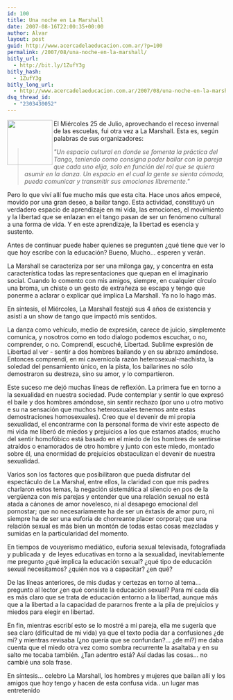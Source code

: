 ```yaml
---
id: 100
title: Una noche en La Marshall
date: 2007-08-16T22:00:35+00:00
author: Alvar
layout: post
guid: http://www.acercadelaeducacion.com.ar/?p=100
permalink: /2007/08/una-noche-en-la-marshall/
bitly_url:
  - http://bit.ly/1ZufY3g
bitly_hash:
  - 1ZufY3g
bitly_long_url:
  - http://www.acercadelaeducacion.com.ar/2007/08/una-noche-en-la-marshall/
dsq_thread_id:
  - "2303430052"
---
```

<img src="http://lamarshall.com.ar/index_archivos/image5101.jpg" align="left" height="104" width="104" />El Miércoles 25 de Julio,  aprovechando el receso invernal de las escuelas,  fui otra vez a La Marshall. Esta es, según palabras de sus organizadores:
<blockquote><em>"Un espacio cultural en donde se fomenta la práctica del Tango, teniendo como consigna poder bailar con la pareja que cada uno elija, solo en función del rol que se quiera asumir en la danza. Un espacio en el cual la gente se sienta cómoda, pueda comunicar y transmitir sus emociones libremente."</em></blockquote>
Pero lo que viví allí fue mucho más que esta cita. Hace unos años empecé, movido por una gran deseo, a bailar tango. Esta actividad, constituyó un verdadero espacio de aprendizaje en mi vida, las emociones, el movimiento y la libertad que se enlazan en el tango pasan de ser un fenómeno cultural a una forma de vida. Y en este aprendizaje, la libertad es esencia y sustento.

Antes de continuar puede haber quienes se pregunten ¿qué tiene que ver lo que hoy escribe con la educación? Bueno, Mucho... esperen y verán.

La Marshall se caracteriza por ser una milonga gay, y concentra en esta característica todas las representaciones que quepan en el imaginario social. Cuando lo comento con mis amigos, siempre, en cualquier círculo una broma, un chiste o un gesto de extrañeza se escapa y tengo que ponerme a aclarar o explicar qué implica La Marshall. Ya no lo hago más.

En síntesis, el Miércoles, La Marshall festejó sus 4 años de existencia y asistí a un show de tango que impactó mis sentidos.

La danza como vehículo, medio de expresión, carece de juicio, simplemente comunica, y nosotros como en todo dialogo podemos escuchar, o no, comprender, o no. Comprendí, escuché, Libertad. Sublime expresión de Libertad al ver - sentir a dos hombres bailando y en su abrazo amándose. Entonces comprendí, en mi cavernícola razón heterosexual-machista, la soledad del pensamiento único, en la pista, los bailarines no sólo demostraron su destreza, sino su amor, y lo compartieron.

Este suceso me dejó muchas líneas de reflexión. La primera fue en torno a la sexualidad en nuestra sociedad. Pude contemplar y sentir lo que expresó el baile y dos hombres amóndose, sin sentir rechazo (por uno u otro motivo e su na sensación que muchos heterosxuales tenemos ante estas demostraciones homosexuales). Creo que el devenir de mi propia sexualidad, el encontrarme con la personal forma de vivir este aspecto de mi vida me liberó de miedos y prejuicios a los que estamos atados; mucho del sentir homofóbico está basado en el miedo de los hombres de sentirse atraídos o enamorados de otro hombre y junto con este miedo, montado sobre él, una enormidad de prejuicios obstaculizan el devenir de nuestra sexualidad.

Varios son los factores que posibilitaron que pueda disfrutar del espectáculo de La Marshal, entre ellos, la claridad con que mis padres charlaron estos temas, la negación sistemática al silencio en pos de la vergüenza con mis parejas y  entender que una relación sexual no está atada a cánones de amor novelesco, ni al desapego emocional del pornostar; que no necesariamente ha de ser un éxtasis de amor puro, ni siempre ha de ser una euforia de chorreante placer corporal; que una relación sexual es más bien un montón de todas estas cosas mezcladas y sumidas en la particularidad del momento.

En tiempos de vouyerismo mediático, euforia sexual televisada, fotografiada y publicada y  de leyes educativas en torno a la sexualidad, inevitablemente me pregunto ¿qué implica la educación sexual? ¿qué tipo de educación sexual necesitamos? ¿quién nos va a capacitar? ¿en qué?

De las líneas anteriores, de mis dudas y certezas en torno al tema... pregunto al lector ¿en qué consiste la educación sexual? Para mí cada día es más claro que se trata de educación entorno a la libertad, aunque más que a la libertad a la capacidad de pararnos frente a la pila de prejuicios y miedos para elegir en libertad.

En fin, mientras escribí esto se  lo mostré a mi pareja, ella me sugería que sea claro (dificultad de mi vida) ya que el texto podía dar a confusiones ¿de mí? y mientras revisaba (¿no quería que se confundan?... ¿de mí?) me daba cuenta que el miedo otra vez como sombra recurrente la asaltaba y en su salto me tocaba también. ¿Tan adentro está? Así dadas las cosas... no cambié una sola frase.

En síntesis... celebro La Marshall, los hombres y mujeres que bailan allí y los amigos que hoy tengo y hacen de esta confusa vida.. un lugar mas entretenido